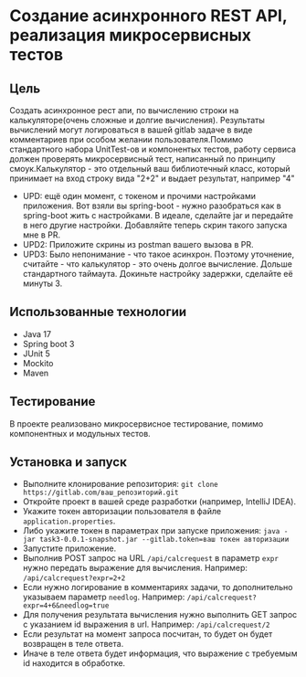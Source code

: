 # Создание асинхронного REST API, реализация микросервисных тестов

## Цель

Создать асинхронное рест апи, по вычислению строки на калькуляторе(очень сложные и долгие вычисления). Результаты вычислений могут логироваться в вашей gitlab задаче в виде комментариев при особом желании пользователя.Помимо стандартного набора UnitTest-ов и компонентых тестов, работу сервиса должен проверять микросервисный тест, написанный по принципу смоук.Калькулятор - это отдельный ваш библиотечный класс, который принимает на вход строку вида "2+2" и выдает результат, например "4"
- UPD: ещё один момент, с токеном и прочими настройками приложения. Вот взяли вы spring-boot - нужно разобраться как в spring-boot жить с настройками. В идеале, сделайте jar и передайте в него другие настройки. Добавляйте теперь скрин такого запуска мне в PR. 
- UPD2: Приложите скрины из postman вашего вызова в PR. 
- UPD3: Было непонимание - что такое асинхрон. Поэтому уточнение, считайте - что калькулятор - это очень долгое вычисление. Дольше стандартного таймаута. Докиньте настройку задержки, сделайте её минуты 3.

## Использованные технологии

- Java 17
- Spring boot 3
- JUnit 5
- Mockito
- Maven

## Тестирование

В проекте реализовано микросервисное тестирование, помимо компонентных и модульных тестов. 

## Установка и запуск

- Выполните клонирование репозитория: `git clone https://gitlab.com/ваш_репозиторий.git`
- Откройте проект в вашей среде разработки (например, IntelliJ IDEA).
- Укажите токен авторизации пользователя в файле `application.properties`.
- Либо укажите токен в параметрах при запуске приложения: `java -jar task3-0.0.1-snapshot.jar --gitlab.token=ваш токен авторизации`
- Запустите приложение.
- Выполнив POST запрос на URL `/api/calcrequest` в параметр `expr` нужно передать выражение для вычисления. Например:
  `/api/calcrequest?expr=2+2`
- Если нужно логирование в комментариях задачи, то дополнительно указываем параметр `needlog`. Например: `/api/calcrequest?expr=4+6&needlog=true` 
- Для получения результата вычисления нужно выполнить GET запрос с указанием id выражения в url. Например: `/api/calcrequest/2`
- Если результат на момент запроса посчитан, то будет он будет возвращен в теле ответа.
- Иначе в теле ответа будет информация, что выражение с требуемым id находится в обработке.
